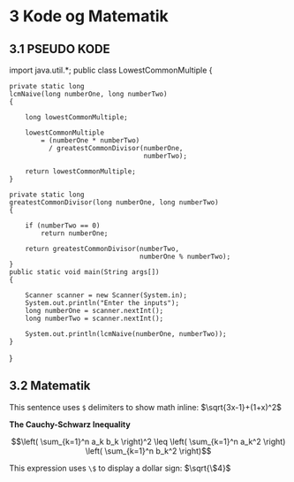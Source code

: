 # 3 Kode og Matematik
## 3.1 PSEUDO KODE

import java.util.*;
public class LowestCommonMultiple {
  
    private static long
    lcmNaive(long numberOne, long numberTwo)
    {
  
        long lowestCommonMultiple;
  
        lowestCommonMultiple
            = (numberOne * numberTwo)
              / greatestCommonDivisor(numberOne,
                                      numberTwo);
  
        return lowestCommonMultiple;
    }
  
    private static long
    greatestCommonDivisor(long numberOne, long numberTwo)
    {
  
        if (numberTwo == 0)
            return numberOne;
  
        return greatestCommonDivisor(numberTwo,
                                     numberOne % numberTwo);
    }
    public static void main(String args[])
    {
  
        Scanner scanner = new Scanner(System.in);
        System.out.println("Enter the inputs");
        long numberOne = scanner.nextInt();
        long numberTwo = scanner.nextInt();
  
        System.out.println(lcmNaive(numberOne, numberTwo));
    }
}



## 3.2 Matematik
This sentence uses `$` delimiters to show math inline:  $\sqrt{3x-1}+(1+x)^2$

**The Cauchy-Schwarz Inequality**

$$\left( \sum_{k=1}^n a_k b_k \right)^2 \leq \left( \sum_{k=1}^n a_k^2 \right) \left( \sum_{k=1}^n b_k^2 \right)$$


This expression uses `\$` to display a dollar sign: $\sqrt{\$4}$
